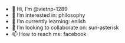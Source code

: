- 👋 Hi, I’m @vietnp-1289
- 👀 I’m interested in: philosophy
- 🌱 I’m currently learning: enlish
- 💞️ I’m looking to collaborate on: sun-asterisk
- 📫 How to reach me: facebook

<!---
vietnp-1289/vietnp-1289 is a ✨ special ✨ repository because its `README.md` (this file) appears on your GitHub profile.
You can click the Preview link to take a look at your changes.
--->
